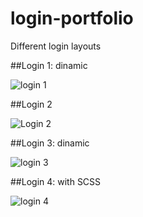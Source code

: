# login-portfolio
Different login layouts

##Login 1: dinamic

![login 1](https://user-images.githubusercontent.com/97420693/233684527-5e969557-f3a7-47ec-8c78-994b339ca51a.jpg)

##Login 2 

![Login 2](https://user-images.githubusercontent.com/97420693/233684737-d6ca3588-2ed8-4db1-899c-808082c8c8dc.jpg)

##Login 3: dinamic

![login 3](https://user-images.githubusercontent.com/97420693/233684913-019a87cf-f010-4e43-9d18-4bf8595a6129.jpg)

##Login 4: with SCSS

![login 4](https://user-images.githubusercontent.com/97420693/233685040-31b94274-dd5b-47cf-9a45-eebe0d29c505.jpg)


